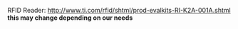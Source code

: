 RFID Reader: http://www.ti.com/rfid/shtml/prod-evalkits-RI-K2A-001A.shtml
**this may change depending on our needs**